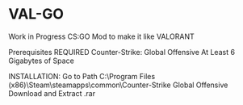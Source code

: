 # VAL-GO
Work in Progress CS:GO Mod to make it like VALORANT 

Prerequisites REQUIRED
Counter-Strike: Global Offensive
At Least 6 Gigabytes of Space

INSTALLATION:
Go to Path
C:\Program Files (x86)\Steam\steamapps\common\Counter-Strike Global Offensive
Download and Extract .rar
